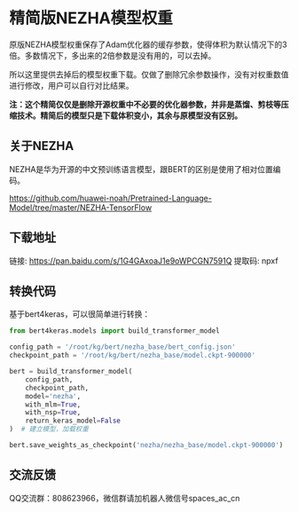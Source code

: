 # 精简版NEZHA模型权重

原版NEZHA模型权重保存了Adam优化器的缓存参数，使得体积为默认情况下的3倍。多数情况下，多出来的2倍参数是没有用的，可以去掉。

所以这里提供去掉后的模型权重下载。仅做了删除冗余参数操作，没有对权重数值进行修改，用户可以自行对比结果。

**注：这个精简仅仅是删除开源权重中不必要的优化器参数，并非是蒸馏、剪枝等压缩技术。精简后的模型只是下载体积变小，其余与原模型没有区别。**

## 关于NEZHA

NEZHA是华为开源的中文预训练语言模型，跟BERT的区别是使用了相对位置编码。

https://github.com/huawei-noah/Pretrained-Language-Model/tree/master/NEZHA-TensorFlow

## 下载地址

链接: https://pan.baidu.com/s/1G4GAxoaJ1e9oWPCGN7591Q 提取码: npxf

## 转换代码

基于bert4keras，可以很简单进行转换：
```python
from bert4keras.models import build_transformer_model

config_path = '/root/kg/bert/nezha_base/bert_config.json'
checkpoint_path = '/root/kg/bert/nezha_base/model.ckpt-900000'

bert = build_transformer_model(
    config_path,
    checkpoint_path,
    model='nezha',
    with_mlm=True,
    with_nsp=True,
    return_keras_model=False
)  # 建立模型，加载权重

bert.save_weights_as_checkpoint('nezha/nezha_base/model.ckpt-900000')
```

## 交流反馈

QQ交流群：808623966，微信群请加机器人微信号spaces_ac_cn

